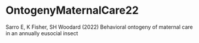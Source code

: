 # OntogenyMaternalCare22
Sarro E, K Fisher, SH Woodard (2022) Behavioral ontogeny of maternal care in an annually eusocial insect
